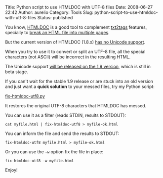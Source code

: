 Title: Python script to use HTMLDOC with UTF-8 files
Date: 2008-06-27 22:42
Author: aurelio
Category: Tools
Slug: python-script-to-use-htmldoc-with-utf-8-files
Status: published

You know, [HTMLDOC](http://www.htmldoc.org/) is a good tool to
complement [txt2tags](http://txt2tags.sourceforge.net) features,
specially to [break an HTML file into multiple
pages](/2006/08/31/split-html-in-multiple-pages/).

But the current version of HTMLDOC (1.8.x) [has no Unicode
support](http://www.easysw.com/htmldoc/faq.php?27#27).

When you try to use it to convert or split an UTF-8 file, all the
special characters (not ASCII) will be incorrect in the resulting HTML.

The Unicode support [will be released on the 1.9
version](http://www.htmldoc.org/articles.php?L28+T+P0+Q), which is still
in beta stage.

If you can't wait for the stable 1.9 release or are stuck into an old
version and just want a **quick solution** to your messed files, try my
Python script:  

[fix-htmldoc-utf8.py](http://aurelio.net/bin/python/fix-htmldoc-utf8.py)

It restores the original UTF-8 characters that HTMLDOC has messed.

You can use it as a filter (reads STDIN, results to STDOUT):

    cat myfile.html | fix-htmldoc-utf8 > myfile-ok.html

You can inform the file and send the results to STDOUT:

    fix-htmldoc-utf8 myfile.html > myfile-ok.html

Or you can use the `-w` option fix the file in place:

    fix-htmldoc-utf8 -w myfile.html

Enjoy!
